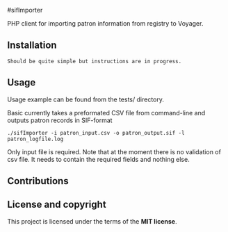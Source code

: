 #sifImporter


PHP client for importing patron information from registry to Voyager. 

## Installation

```
Should be quite simple but instructions are in progress.
```

## Usage

Usage example can be found from the tests/ directory.

Basic currently takes a preformated CSV file from command-line and outputs patron records in SIF-format

```
./sifImporter -i patron_input.csv -o patron_output.sif -l patron_logfile.log
```
Only input file is required. Note that at the moment there is no validation of csv file. It needs to contain the required fields and nothing else.


## Contributions

## License and copyright

This project is licensed under the terms of the **MIT license**.
